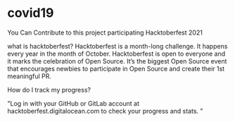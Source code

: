 # covid19
You Can Contribute to this project participating Hacktoberfest 2021

what is hacktoberfest?
Hacktoberfest is a month-long challenge. It happens every year in the month of October. Hacktoberfest is open to everyone and it marks the celebration of Open Source. It’s the biggest Open Source event that encourages newbies to participate in Open Source and create their 1st meaningful PR.

How do I track my progress?

"Log in with your GitHub or GitLab account at hacktoberfest.digitalocean.com to check your progress and stats.
"
